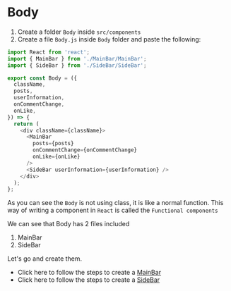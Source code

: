 # Body

1. Create a folder `Body` inside `src/components`
2. Create a file `Body.js` inside `Body` folder and paste the following:

```js
import React from 'react';
import { MainBar } from './MainBar/MainBar';
import { SideBar } from './SideBar/SideBar';

export const Body = ({
  className,
  posts,
  userInformation,
  onCommentChange,
  onLike,
}) => {
  return (
    <div className={className}>
      <MainBar
        posts={posts}
        onCommentChange={onCommentChange}
        onLike={onLike}
      />
      <SideBar userInformation={userInformation} />
    </div>
  );
};
```

As you can see the `Body` is not using class, it is like a normal function.
This way of writing a component in `React` is called the `Functional components`

We can see that Body has 2 files included

1. MainBar
2. SideBar

Let's go and create them.

- Click here to follow the steps to create a [MainBar]()
- Click here to follow the steps to create a [SideBar]()
